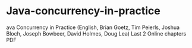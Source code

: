 # Java-concurrency-in-practice
ava Concurrency in Practice (English, Brian Goetz, Tim Peierls, Joshua Bloch, Joseph Bowbeer, David Holmes, Doug Lea) Last 2 Online chapters PDF
